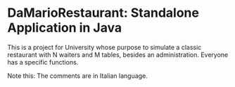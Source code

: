 # DaMarioRestaurant: Standalone Application in Java

This is a project for University whose purpose to simulate a classic restaurant with N waiters and M tables, besides an administration. Everyone has a specific functions. 

Note this: The comments are in Italian language. 
